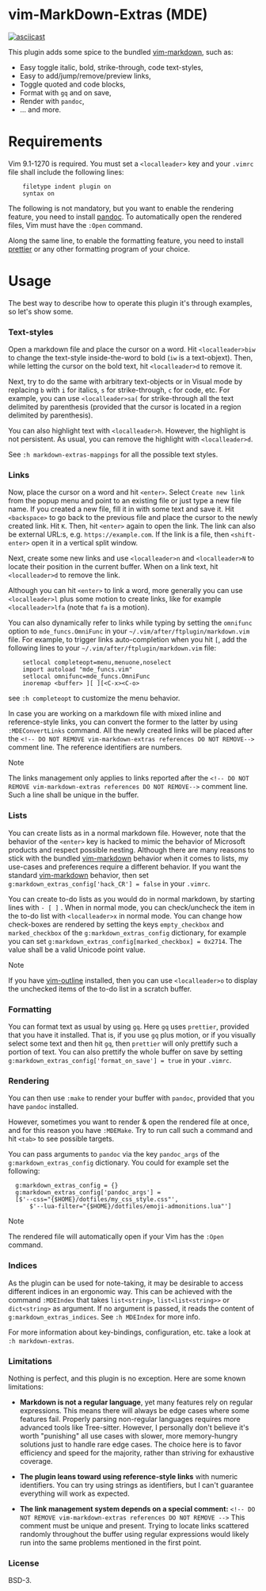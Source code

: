# vim-MarkDown-Extras (MDE)

[![asciicast](https://asciinema.org/a/UbDuIOCSPp1H1F4a7VIcZm5Qj.svg)](https://asciinema.org/a/UbDuIOCSPp1H1F4a7VIcZm5Qj)

This plugin adds some spice to the bundled [vim-markdown][3], such as:

- Easy toggle italic, bold, strike-through, code text-styles,
- Easy to add/jump/remove/preview links,
- Toggle quoted and code blocks,
- Format with `gq` and on save,
- Render with `pandoc`,
- ... and more.

# Requirements

Vim 9.1-1270 is required. You must set a `<localleader>` key and your `.vimrc`
file shall include the following lines:

```
    filetype indent plugin on
    syntax on
```

The following is not mandatory, but you want to enable the rendering feature,
you need to install [pandoc][1]. To automatically open the rendered files, Vim
must have the `:Open` command.

Along the same line, to enable the formatting feature, you need to install
[prettier][2] or any other formatting program of your choice.

# Usage

The best way to describe how to operate this plugin it's through examples, so
let's show some.

### Text-styles

Open a markdown file and place the cursor on a word. Hit `<localleader>biw` to
change the text-style inside-the-word to bold (`iw` is a text-objext). Then,
while letting the cursor on the bold text, hit `<localleader>d` to remove it.

Next, try to do the same with arbitrary text-objects or in Visual mode by
replacing `b` with `i` for italics, `s` for strike-through, `c` for code, etc.
For example, you can use `<localleader>sa(` for strike-through all the text
delimited by parenthesis (provided that the cursor is located in a region
delimited by parenthesis).

You can also highlight text with `<localleader>h`. However, the highlight is
not persistent. As usual, you can remove the highlight with `<localleader>d`.

See `:h markdown-extras-mappings` for all the possible text styles.

### Links

Now, place the cursor on a word and hit `<enter>`. Select `Create new link`
from the popup menu and point to an existing file or just type a new file
name. If you created a new file, fill it in with some text and save it. Hit
`<backspace>` to go back to the previous file and place the cursor to the
newly created link. Hit `K`. Then, hit `<enter>` again to open the link. The
link can also be external URL:s, e.g. `https://example.com`. If the link is a
file, then `<shift-enter>` open it in a vertical split window.

Next, create some new links and use `<localleader>n` and `<localleader>N` to
locate their position in the current buffer. When on a link text, hit
`<localleader>d` to remove the link.

Although you can hit `<enter>` to link a word, more generally you can use
`<localleader>l` plus some motion to create links, like for example
`<localleader>lfa` (note that `fa` is a motion).

You can also dynamically refer to links while typing by setting the `omnifunc`
option to `mde_funcs.OmniFunc` in your `~/.vim/after/ftplugin/markdown.vim`
file. For example, to trigger links auto-completion when you hit `[`, add the
following lines to your `~/.vim/after/ftplugin/markdown.vim` file:

```vim
    setlocal completeopt=menu,menuone,noselect
    import autoload "mde_funcs.vim"
    setlocal omnifunc=mde_funcs.OmniFunc
    inoremap <buffer> ][ ][<C-x><C-o>
```

see `:h completeopt` to customize the menu behavior.

In case you are working on a markdown file with mixed inline and
reference-style links, you can convert the former to the latter by using
`:MDEConvertLinks` command. All the newly created links will be placed after
the `<!-- DO NOT REMOVE vim-markdown-extras references DO NOT REMOVE-->`
comment line. The reference identifiers are numbers.

> [!Note]
>
> The links management only applies to links reported after the
> `<!-- DO NOT REMOVE vim-markdown-extras references DO NOT REMOVE-->` comment
> line. Such a line shall be unique in the buffer.

### Lists

You can create lists as in a normal markdown file. However, note that the
behavior of the `<enter>` key is hacked to mimic the behavior of Microsoft
products and respect possible nesting. Although there are many reasons to
stick with the bundled [vim-markdown][3] behavior when it comes to lists, my
use-cases and preferences require a different behavior. If you want the
standard [vim-markdown][3] behavior, then set
`g:markdown_extras_config['hack_CR'] = false` in your `.vimrc`.

You can create to-do lists as you would do in normal markdown, by starting
lines with `- [ ]` . When in normal mode, you can check/uncheck the item in
the to-do list with `<localleader>x` in normal mode. You can change how
check-boxes are rendered by setting the keys `empty_checkbox` and
`marked_checkbox` of the `g:markdown_extras_config` dictionary, for example
you can set `g:markdown_extras_config[marked_checkbox] = 0x2714`. The value
shall be a valid Unicode point value.

> [!Note]
>
> If you have [vim-outline][4] installed, then you can use `<localleader>o` to
> display the unchecked items of the to-do list in a scratch buffer.

### Formatting

You can format text as usual by using `gq`. Here `gq` uses `prettier`,
provided that you have it installed. That is, if you use `gq` plus motion, or
if you visually select some text and then hit `gq`, then `prettier` will only
prettify such a portion of text. You can also prettify the whole buffer on
save by setting `g:markdown_extras_config['format_on_save'] = true` in your
`.vimrc`.

### Rendering

You can then use `:make` to render your buffer with `pandoc`, provided that
you have `pandoc` installed.

However, sometimes you want to render & open the rendered file at once, and
for this reason you have `:MDEMake`. Try to run call such a command and hit
`<tab>` to see possible targets.

You can pass arguments to `pandoc` via the key `pandoc_args` of the
`g:markdown_extras_config` dictionary. You could for example set the
following:

```
  g:markdown_extras_config = {}
  g:markdown_extras_config['pandoc_args'] =
  [$'--css="{$HOME}/dotfiles/my_css_style.css"',
      $'--lua-filter="{$HOME}/dotfiles/emoji-admonitions.lua"']
```

> [!Note]
>
> The rendered file will automatically open if your Vim has the `:Open`
> command.

### Indices

As the plugin can be used for note-taking, it may be desirable to access
different indices in an ergonomic way. This can be achieved with the command
`:MDEIndex` that takes `list<string>`, `list<list<string>>` or
`dict<string>` as argument. If no argument is passed, it reads the content
of `g:markdown_extras_indices`. See `:h MDEIndex` for more info.

For more information about key-bindings, configuration, etc. take a look at
`:h markdown-extras`.

### Limitations

Nothing is perfect, and this plugin is no exception. Here are some known
limitations:

- **Markdown is not a regular language**, yet many features rely on regular
  expressions. This means there will always be edge cases where some features
  fail. Properly parsing non-regular languages requires more advanced tools
  like Tree-sitter. However, I personally don't believe it's worth "punishing"
  all use cases with slower, more memory-hungry solutions just to handle rare
  edge cases. The choice here is to favor efficiency and speed for the
  majority, rather than striving for exhaustive coverage.

- **The plugin leans toward using reference-style links** with numeric
  identifiers. You can try using strings as identifiers, but I can't guarantee
  everything will work as expected.

- **The link management system depends on a special comment:**
  `<!-- DO NOT REMOVE vim-markdown-extras references DO NOT REMOVE -->` This
  comment must be unique and present. Trying to locate links scattered
  randomly throughout the buffer using regular expressions would likely run
  into the same problems mentioned in the first point.

### License

BSD-3.

<!-- DO NOT REMOVE vim-markdown-extras references DO NOT REMOVE-->

[1]: https://pandoc.org
[2]: https://prettier.io
[3]: https://github.com/tpope/vim-markdown
[4]: https://github.com/ubaldot/vim-outline
